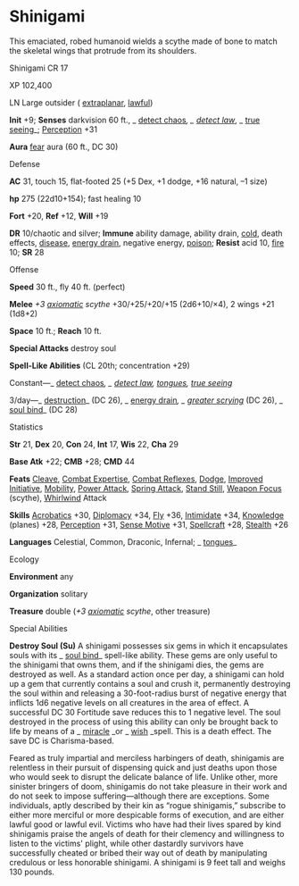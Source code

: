 # Shinigami

This emaciated, robed humanoid wields a scythe made of bone to match the skeletal wings that protrude from its shoulders.

Shinigami CR 17

XP 102,400

LN Large outsider ( [extraplanar](monsters/creatureTypes#_extraplanar-subtype), [lawful](monsters/creatureTypes#_lawful-subtype))

**Init** +9; **Senses** darkvision 60 ft., _ [detect chaos](spells/detectChaos#_detect-chaos)_, _ [detect law](spells/detectLaw#_detect-law)_, _ [true seeing](spells/trueSeeing#_true-seeing)_; [Perception](skills/perception#_perception) +31

**Aura** [fear](monsters/universalMonsterRules#_fear-(su-or-sp)) aura (60 ft., DC 30)

Defense

**AC** 31, touch 15, flat-footed 25 (+5 Dex, +1 dodge, +16 natural, –1 size)

**hp** 275 (22d10+154); fast healing 10

**Fort** +20, **Ref** +12, **Will** +19

**DR** 10/chaotic and silver; **Immune** ability damage, ability drain, [cold](monsters/creatureTypes#_cold-subtype), death effects, [disease](monsters/universalMonsterRules#_disease-(ex-or-su)), [energy drain](monsters/universalMonsterRules#_energy-drain), negative energy, [poison](monsters/universalMonsterRules#_poison-(ex-or-su)); **Resist** acid 10, [fire](monsters/creatureTypes#_fire-subtype) 10; **SR** 28

Offense

**Speed** 30 ft., fly 40 ft. (perfect)

**Melee** _+3 [axiomatic](magicItems/weapons#_weapons-axiomatic) scythe_ +30/+25/+20/+15 (2d6+10/×4), 2 wings +21 (1d8+2)

**Space** 10 ft.; **Reach** 10 ft.

**Special Attacks** destroy soul

**Spell-Like Abilities** (CL 20th; concentration +29)

Constant—_ [detect chaos](spells/detectChaos#_detect-chaos)_, _ [detect law](spells/detectLaw#_detect-law), [tongues](spells/tongues#_tongues), [true seeing](spells/trueSeeing#_true-seeing)_

3/day—_ [destruction](spells/destruction#_destruction)_ (DC 26), _ [energy drain](spells/energyDrain#_energy-drain)_, _ [greater scrying](spells/scrying#_scrying-greater)_ (DC 26), _ [soul bind](spells/soulBind#_soul-bind)_ (DC 28)

Statistics

**Str** 21, **Dex** 20, **Con** 24, **Int** 17, **Wis** 22, **Cha** 29

**Base Atk** +22; **CMB** +28; **CMD** 44

**Feats** [Cleave](feats#_cleave), [Combat Expertise](feats#_combat-expertise), [Combat Reflexes](feats#_combat-reflexes), [Dodge](feats#_dodge), [Improved Initiative](feats#_improved-initiative), [Mobility](feats#_mobility), [Power Attack](feats#_power-attack), [Spring Attack](feats#_spring-attack), [Stand Still](feats#_stand-still), [Weapon Focus](feats#_weapon-focus) (scythe), [Whirlwind](monsters/universalMonsterRules#_whirlwind) Attack

**Skills** [Acrobatics](skills/acrobatics#_acrobatics) +30, [Diplomacy](skills/diplomacy#_diplomacy) +34, [Fly](skills/fly#_fly) +36, [Intimidate](skills/intimidate#_intimidate) +34, [Knowledge](skills/knowledge#_knowledge) (planes) +28, [Perception](skills/perception#_perception) +31, [Sense Motive](skills/senseMotive#_sense-motive) +31, [Spellcraft](skills/spellcraft#_spellcraft) +28, [Stealth](skills/stealth#_stealth) +26

**Languages** Celestial, Common, Draconic, Infernal; _ [tongues](spells/tongues#_tongues)_

Ecology

**Environment** any

**Organization** solitary

**Treasure** double (_+3 [axiomatic](magicItems/weapons#_weapons-axiomatic) scythe_, other treasure)

Special Abilities

**Destroy Soul (Su)** A shinigami possesses six gems in which it encapsulates souls with its _ [soul bind](spells/soulBind#_soul-bind)_ spell-like ability. These gems are only useful to the shinigami that owns them, and if the shinigami dies, the gems are destroyed as well. As a standard action once per day, a shinigami can hold up a gem that currently contains a soul and crush it, permanently destroying the soul within and releasing a 30-foot-radius burst of negative energy that inflicts 1d6 negative levels on all creatures in the area of effect. A successful DC 30 Fortitude save reduces this to 1 negative level. The soul destroyed in the process of using this ability can only be brought back to life by means of a _ [miracle](spells/miracle#_miracle) _or _ [wish](spells/wish#_wish) _spell. This is a death effect. The save DC is Charisma-based.

Feared as truly impartial and merciless harbingers of death, shinigamis are relentless in their pursuit of dispensing quick and just deaths upon those who would seek to disrupt the delicate balance of life. Unlike other, more sinister bringers of doom, shinigamis do not take pleasure in their work and do not seek to impose suffering—although there are exceptions. Some individuals, aptly described by their kin as “rogue shinigamis,” subscribe to either more merciful or more despicable forms of execution, and are either lawful good or lawful evil. Victims who have had their lives spared by kind shinigamis praise the angels of death for their clemency and willingness to listen to the victims' plight, while other dastardly survivors have successfully cheated or bribed their way out of death by manipulating credulous or less honorable shinigami. A shinigami is 9 feet tall and weighs 130 pounds.

